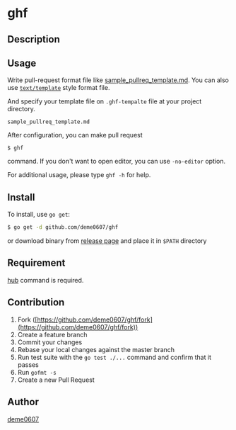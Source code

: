 # ghf



## Description

## Usage

Write pull-request format file like [sample_pullreq_template.md](https://github.com/deme0607/ghf/blob/master/sample_pullreq_template.md).
You can also use [`text/template`](https://golang.org/pkg/text/template/) style format file.

And specify your template file on `.ghf-tempalte` file at your project directory.

```text:.ghf-tempalte
sample_pullreq_template.md
```

After configuration, you can make pull request

```
$ ghf
```

command.
If you don't want to open editor, you can use `-no-editor` option.

For additional usage, please type `ghf -h` for help.

## Install

To install, use `go get`:

```bash
$ go get -d github.com/deme0607/ghf
```

or download binary from [release page](https://github.com/deme0607/ghf/releases) and place it in `$PATH` directory

## Requirement

[hub](https://github.com/github/hub) command is required.

## Contribution

1. Fork ([https://github.com/deme0607/ghf/fork](https://github.com/deme0607/ghf/fork))
1. Create a feature branch
1. Commit your changes
1. Rebase your local changes against the master branch
1. Run test suite with the `go test ./...` command and confirm that it passes
1. Run `gofmt -s`
1. Create a new Pull Request

## Author

[deme0607](https://github.com/deme0607)
